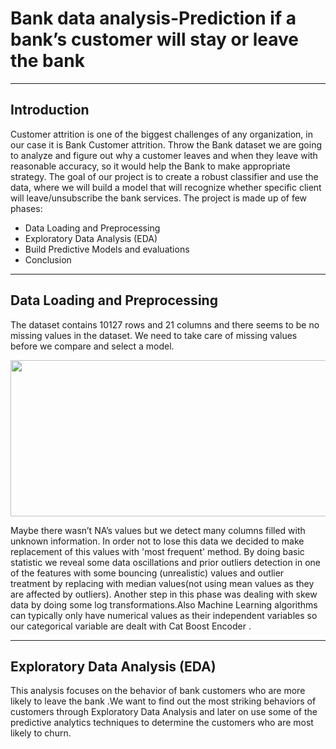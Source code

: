 # Bank data analysis-Prediction if a bank’s customer will stay or leave the bank
----
## Introduction
Customer attrition is one of the biggest challenges of any organization, in our case it is Bank Customer attrition. Throw the Bank dataset we are going to analyze and figure out why a customer leaves and when they leave with reasonable accuracy, so it would help the Bank to make appropriate strategy.
The goal of our project is to create a robust classifier and use the data, where we will build a model that will recognize whether specific client will leave/unsubscribe the bank services. The project is made up of few phases:
  * Data Loading and Preprocessing
  * Exploratory Data Analysis (EDA)
  * Build Predictive Models and evaluations
  * Conclusion
----
## Data Loading and Preprocessing
The dataset contains 10127 rows and 21 columns and there seems to be no missing values in the dataset. We need to take care of missing values before we compare and select a model.

 <img src="https://user-images.githubusercontent.com/81990864/115435526-39eae480-a20a-11eb-9b70-81586c43b819.jpg" width="700" height="250">

Maybe there wasn’t NA’s values but we detect many columns  filled with unknown information. In order not to lose this data we decided to  make replacement of this values with 'most frequent' method. By doing basic statistic we reveal some data oscillations and prior outliers detection in one of the features with some bouncing (unrealistic) values and outlier treatment by replacing  with median values(not using mean values as they are affected by outliers). Another step  in this phase  was dealing with skew data by doing some log transformations.Also Machine Learning algorithms can typically only have numerical values as their independent variables so our categorical variable are dealt with Cat Boost Encoder .

----
## Exploratory Data Analysis (EDA)

This analysis focuses on the behavior of bank customers who are more likely to leave the bank .We want to find out the most striking behaviors of customers through Exploratory Data Analysis and later on use some of the predictive analytics techniques to determine the customers who are most likely to churn.
